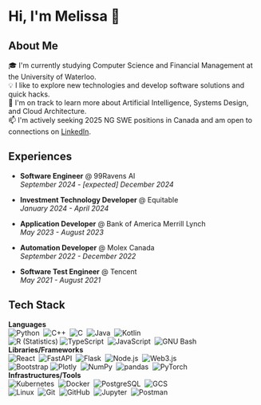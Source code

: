 # Hi, I'm Melissa 👋

## About Me

🎓 I'm currently studying Computer Science and Financial Management at the University of Waterloo.  
💡 I like to explore new technologies and develop software solutions and quick hacks.  
🌱  I'm on track to learn more about Artificial Intelligence, Systems Design, and Cloud Architecture.  
📫 I'm actively seeking 2025 NG SWE positions in Canada and am open to connections on [LinkedIn](https://www.linkedin.com/in/melissa-m-a24734204/).  

## Experiences

- **Software Engineer** @ 99Ravens AI  
  _September 2024 - [expected] December 2024_

- **Investment Technology Developer** @ Equitable  
  _January 2024 - April 2024_

- **Application Developer** @ Bank of America Merrill Lynch  
  _May 2023 - August 2023_

- **Automation Developer** @ Molex Canada  
  _September 2022 - December 2022_

- **Software Test Engineer** @ Tencent  
  _May 2021 - August 2021_

## Tech Stack
**Languages**  
![Python](https://img.shields.io/badge/-Python-05122A?style=flat&logo=python)&nbsp;
![C++](https://img.shields.io/badge/-C++-05122A?style=flat&logo=cplusplus)&nbsp;
![C](https://img.shields.io/badge/-C-05122A?style=flat&logo=C&logoColor=A8B9CC)&nbsp;
![Java](https://img.shields.io/badge/-Java-05122A?style=flat&logo=Java&logoColor=FFA518)&nbsp;
![Kotlin](https://img.shields.io/badge/-Kotlin-05122A?style=flat&logo=kotlin)&nbsp;\
![R (Statistics)](https://img.shields.io/badge/-R-05122A?style=flat&logo=R&logoColor=276DC3)
![TypeScript](https://img.shields.io/badge/-TypeScript-05122A?style=flat&logo=typescript)&nbsp;
![JavaScript](https://img.shields.io/badge/-JavaScript-05122A?style=flat&logo=javascript)&nbsp;
![GNU Bash](https://img.shields.io/badge/-GNUBash-05122A?style=flat&logo=gnubash)&nbsp;\
**Libraries/Frameworks**  
![React](https://img.shields.io/badge/-React-05122A?style=flat&logo=react)&nbsp;
![FastAPI](https://img.shields.io/badge/-Fastapi-05122A?style=flat&logo=fastapi)&nbsp;
![Flask](https://img.shields.io/badge/-Flask-05122A?style=flat&logo=flask)&nbsp;
![Node.js](https://img.shields.io/badge/-Node.js-05122A?style=flat&logo=nodedotjs)&nbsp;
![Web3.js](https://img.shields.io/badge/-Web3.js-05122A?style=flat&logo=web3dotjs)&nbsp;\
![Bootstrap](https://img.shields.io/badge/-Bootstrap-05122A?style=flat&logo=bootstrap&logoColor=563D7C)
![Plotly](https://img.shields.io/badge/-Plotly-05122A?style=flat&logo=plotly)&nbsp;
![NumPy](https://img.shields.io/badge/-NumPy-05122A?style=flat&logo=numpy)&nbsp;
![pandas](https://img.shields.io/badge/-pandas-05122A?style=flat&logo=pandas)&nbsp;
![PyTorch](https://img.shields.io/badge/-PyTorch-05122A?style=flat&logo=pytorch)&nbsp;\
**Infrastructures/Tools**  
![Kubernetes](https://img.shields.io/badge/-Kubernetes-05122A?style=flat&logo=kubernetes)&nbsp;
![Docker](https://img.shields.io/badge/-Docker-05122A?style=flat&logo=docker)&nbsp;
![PostgreSQL](https://img.shields.io/badge/-PostgreSQL-05122A?style=flat&logo=postgresql)&nbsp;
![GCS](https://img.shields.io/badge/-GCS-05122A?style=flat&logo=googlecloudstorage)&nbsp;\
![Linux](https://img.shields.io/badge/-Linux-05122A?style=flat&logo=linux)&nbsp;
![Git](https://img.shields.io/badge/-Git-05122A?style=flat&logo=git)&nbsp;
![GitHub](https://img.shields.io/badge/-GitHub-05122A?style=flat&logo=github)&nbsp;
![Jupyter](https://img.shields.io/badge/-Jupyter-05122A?style=flat&logo=jupyter)&nbsp;
![Postman](https://img.shields.io/badge/-Postman-05122A?style=flat&logo=postman)&nbsp;

<!--
**17Melissa/17Melissa** is a ✨ _special_ ✨ repository because its `README.md` (this file) appears on your GitHub profile.

Here are some ideas to get you started:

- 🔭 I’m currently working on ...
- 🌱 I’m currently learning ...
- 👯 I’m looking to collaborate on ...
- 🤔 I’m looking for help with ...
- 💬 Ask me about ...
- 📫 How to reach me: ...
- 😄 Pronouns: ...
- ⚡ Fun fact: ...
-->

